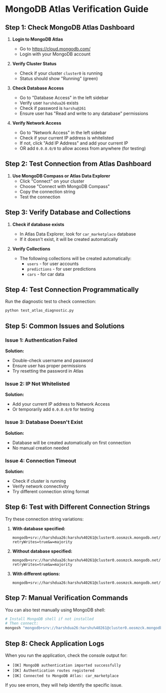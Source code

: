 # MongoDB Atlas Verification Guide

## Step 1: Check MongoDB Atlas Dashboard

1. **Login to MongoDB Atlas**
   - Go to https://cloud.mongodb.com/
   - Login with your MongoDB account

2. **Verify Cluster Status**
   - Check if your cluster `cluster0` is running
   - Status should show "Running" (green)

3. **Check Database Access**
   - Go to "Database Access" in the left sidebar
   - Verify user `harshdua26` exists
   - Check if password is `harshu@261`
   - Ensure user has "Read and write to any database" permissions

4. **Verify Network Access**
   - Go to "Network Access" in the left sidebar
   - Check if your current IP address is whitelisted
   - If not, click "Add IP Address" and add your current IP
   - OR add `0.0.0.0/0` to allow access from anywhere (for testing)

## Step 2: Test Connection from Atlas Dashboard

1. **Use MongoDB Compass or Atlas Data Explorer**
   - Click "Connect" on your cluster
   - Choose "Connect with MongoDB Compass"
   - Copy the connection string
   - Test the connection

## Step 3: Verify Database and Collections

1. **Check if database exists**
   - In Atlas Data Explorer, look for `car_marketplace` database
   - If it doesn't exist, it will be created automatically

2. **Verify Collections**
   - The following collections will be created automatically:
     - `users` - for user accounts
     - `predictions` - for user predictions
     - `cars` - for car data

## Step 4: Test Connection Programmatically

Run the diagnostic test to check connection:

```bash
python test_atlas_diagnostic.py
```

## Step 5: Common Issues and Solutions

### Issue 1: Authentication Failed
**Solution:**
- Double-check username and password
- Ensure user has proper permissions
- Try resetting the password in Atlas

### Issue 2: IP Not Whitelisted
**Solution:**
- Add your current IP address to Network Access
- Or temporarily add `0.0.0.0/0` for testing

### Issue 3: Database Doesn't Exist
**Solution:**
- Database will be created automatically on first connection
- No manual creation needed

### Issue 4: Connection Timeout
**Solution:**
- Check if cluster is running
- Verify network connectivity
- Try different connection string format

## Step 6: Test with Different Connection Strings

Try these connection string variations:

1. **With database specified:**
   ```
   mongodb+srv://harshdua26:harshu%40261@cluster0.oosmzck.mongodb.net/car_marketplace?retryWrites=true&w=majority
   ```

2. **Without database specified:**
   ```
   mongodb+srv://harshdua26:harshu%40261@cluster0.oosmzck.mongodb.net/?retryWrites=true&w=majority
   ```

3. **With different options:**
   ```
   mongodb+srv://harshdua26:harshu%40261@cluster0.oosmzck.mongodb.net/car_marketplace
   ```

## Step 7: Manual Verification Commands

You can also test manually using MongoDB shell:

```bash
# Install MongoDB shell if not installed
# Then connect:
mongosh "mongodb+srv://harshdua26:harshu%40261@cluster0.oosmzck.mongodb.net/car_marketplace"
```

## Step 8: Check Application Logs

When you run the application, check the console output for:
- `[OK] MongoDB authentication imported successfully`
- `[OK] Authentication routes registered`
- `[OK] Connected to MongoDB Atlas: car_marketplace`

If you see errors, they will help identify the specific issue.
